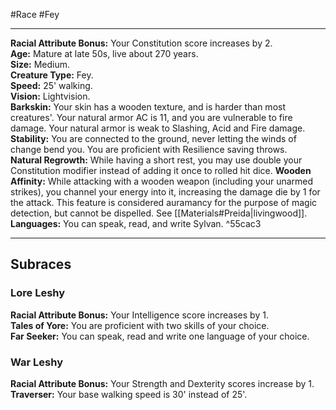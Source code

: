#Race #Fey
- - -
**Racial Attribute Bonus:** Your Constitution score increases by 2.  
**Age:** Mature at late 50s, live about 270 years.  
**Size:** Medium.  
**Creature Type:** Fey.  
**Speed:** 25' walking.  
**Vision:** Lightvision.  
**Barkskin:** Your skin has a wooden texture, and is harder than most creatures'. Your natural armor AC is 11, and you are vulnerable to fire damage. Your natural armor is weak to Slashing, Acid and Fire damage.  
**Stability:** You are connected to the ground, never letting the winds of change bend you. You are proficient with Resilience saving throws.  
**Natural Regrowth:** While having a short rest, you may use double your Constitution modifier instead of adding it once to rolled hit dice.
**Wooden Affinity:** While attacking with a wooden weapon (including your unarmed strikes), you channel your energy into it, increasing the damage die by 1 for the attack. This feature is considered auramancy for the purpose of magic detection, but cannot be dispelled. See [[Materials#Preida|livingwood]].
**Languages:** You can speak, read, and write Sylvan. ^55cac3
- - -
## Subraces
### Lore Leshy
 
**Racial Attribute Bonus:** Your Intelligence score increases by 1.  
**Tales of Yore:** You are proficient with two skills of your choice.  
**Far Seeker:** You can speak, read and write one language of your choice.
 
### War Leshy
 
**Racial Attribute Bonus:** Your Strength and Dexterity scores increase by 1.  
**Traverser:** Your base walking speed is 30' instead of 25'.